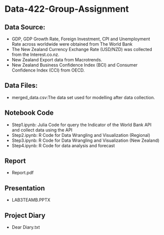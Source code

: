 # Data-422-Group-Assignment
## Data Source:	 
- GDP, GDP Growth Rate, Foreign Investment, CPI and Unemployment Rate across worldwide were obtained from The World Bank
- The New Zealand Currency Exchange Rate (USD/NZD) was collected from the Interest.co.nz.
- New Zealand Export data from Macrotrends.
- New Zealand Business Confidence Index (BCI) and Consumer Confidence Index (CCI) from OECD.
## Data Files:
- merged_data.csv:The data set used for modelling after data collection.

## Notebook Code
- Step1.ipynb: Julia Code for query the Indicator of the World Bank API and collect data using the API
- Step2.ipynb: R Code for Data Wrangling and Visualization (Regional)
- Step3.ipynb: R Code for Data Wrangling and Visualization (New Zealand)
- Step4.ipynb: R Code for data analysis and forecast

## Report
- Report.pdf

## Presentation
- LAB3TEAMB.PPTX

## Project Diary 
- Dear Diary.txt
